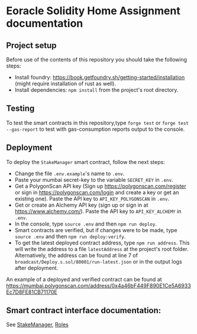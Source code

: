 # Eoracle Solidity Home Assignment documentation


## Project setup

Before use of the contents of this repository you should take the following steps:
- Install foundry: https://book.getfoundry.sh/getting-started/installation (might require installation of rust as well).
- Install dependencies: `npm install` from the project's root directory.

## Testing
To test the smart contracts in this repository,type `forge test` or `forge test --gas-report` to test with gas-consumption reports output to the console.

## Deployment
To deploy the `StakeManager` smart contract, follow the next steps:
- Change the file `.env.example`'s name to `.env`.
- Paste your mumbai secret-key to the variable `SECRET_KEY` in `.env`.
- Get a PolygonScan API key (Sign up https://polygonscan.com/register or sign in https://polygonscan.com/login and create a key or get an existing one). Paste the API key to `API_KEY_POLYGONSCAN` in `.env`.
- Get or create an Alchemy API key (sign up or sign in at https://www.alchemy.com/). Paste the API key to `API_KEY_ALCHEMY` in `.env`.
- In the console, type `source .env` and then `npm run deploy`.
- Smart contracts are verified, but if changes were to be made, type `source .env` and then `npm run deploy:verify`.
- To get the latest deployed contract address, type `npm run address`. This will write the address to a file `latestAddress` at the project's root folder.
Alternatively, the address can be found at line 7 of `broadcast/Deploy.s.sol/80001/run-latest.json` or in the output logs after deployment.

An example of a deployed and verified contract can be found at https://mumbai.polygonscan.com/address/0x4a46bF449F890E1Ce5A6933Ec7D8FE81CB71170E


## Smart contract interface documentation:

See [StakeManager](/StakeManager.md), [Roles](/Roles.md)